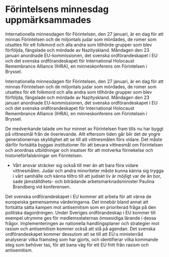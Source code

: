 # Förintelsens minnesdag uppmärksammades

Internationella minnesdagen för Förintelsen, den 27 januari, är en dag för att minnas Förintelsen och de miljontals judar som mördades, de romer som utsattes för ett folkmord och alla andra som tillhörde grupper som blev förföljda, fängslade och mördade av Nazityskland. Måndagen den 23 januari anordnade EU-kommissionen, det svenska ordförandeskapet i EU och det svenska ordförandeskapet för International Holocaust Remembrance Alliance (IHRA), en minneskonferens om Förintelsen i Bryssel.

Internationella minnesdagen för Förintelsen, den 27 januari, är en dag för att minnas Förintelsen och de miljontals judar som mördades, de romer som utsattes för ett folkmord och alla andra som tillhörde grupper som blev förföljda, fängslade och mördade av Nazityskland. Måndagen den 23 januari anordnade EU-kommissionen, det svenska ordförandeskapet i EU och det svenska ordförandeskapet för International Holocaust Remembrance Alliance (IHRA), en minneskonferens om Förintelsen i Bryssel.

De medverkande talade om hur minnet av Förintelsen fram tills nu har byggt på vittnesmål från de överlevande. Allt eftersom tiden går blir det de yngre generationernas skyldighet att se till att vittnesmålen förs vidare. Det måste därför fortsätta byggas institutioner för att bevara vittnesmål om Förintelsen och anordnas utbildningar och insatser för att motverka förnekelse och historieförfalskningar om Förintelsen.

- Vårt ansvar sträcker sig också till mer än att bara föra vidare vittnesmålen. Judar och andra minoriteter måste kunna känna sig trygga i vårt samhälle och känna tilltro till att judiskt liv är möjligt var de än bor, sade jämställdhets- och biträdande arbetsmarknadsminister Paulina Brandberg vid konferensen.

Det svenska ordförandeskapet i EU kommer att arbeta för att värna de europeiska gemensamma värderingarna. Det innebär bland annat att fortsätta sätta kampen mot antisemitism som en prioriterad fråga på den politiska dagordningen. Under Sveriges ordförandeskap i EU kommer till exempel utrymme ges för medlemsstaternas ömsesidiga lärande i dessa frågor. Implementeringen av nationella handlingsplaner och strategier mot rasism och antisemitism kommer också att stå på agendan. Det svenska ordförandeskapet kommer dessutom att se till att EU:s ministerråd analyserar vilka framsteg som har gjorts, och identifierar vilka kommande steg som behöver tas, för att bana väg för ett EU fritt från rasism och antisemitism.
